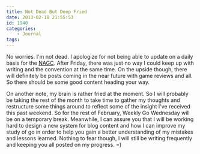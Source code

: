 ```yaml
---
title: Not Dead But Deep Fried
date: 2013-02-18 21:55:53
id: 1940
categories:
	- Journal
tags:
---
```


No worries. I'm not dead. I apologize for not being able to update on a daily basis for the [NAGC](http://www.bengozen.com/north-american-go-convention-day-1/ "North American Go Convention — Day 1"). After Friday, there was just no way I could keep up with writing and the convention at the same time. On the upside though, there will definitely be posts coming in the near future with game reviews and all. So there should be some good content heading your way.

On another note, my brain is rather fried at the moment. So I will probably be taking the rest of the month to take time to gather my thoughts and restructure some things around to reflect some of the insight I've received this past weekend. So for the rest of February, Weekly Go Wednesday will be on a temporary break. Meanwhile, I can assure you that I will be working hard to design a new system for blog content and how I can improve my study of go in order to help you gain a better understanding of my mistakes and lessons learned. Nothing to fear though, I will still be writing frequently and keeping you all posted on my progress. =)